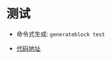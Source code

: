 # 测试

- 命令式生成:  `generateblock test`

- [代码地址](https://github.com/yitjhy/generate-block-static-site/tree/master/docs/test/demo)

